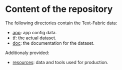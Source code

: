 # Content of the repository

The following directories contain the Text-Fabric data:
 * [app](app): app config data.
 * [tf](tf): the actual dataset.
 * [doc](docs): the documentation for the dataset.
 
 Additionaly provided:
 * [resources](resources#readme): data and tools used for production.
